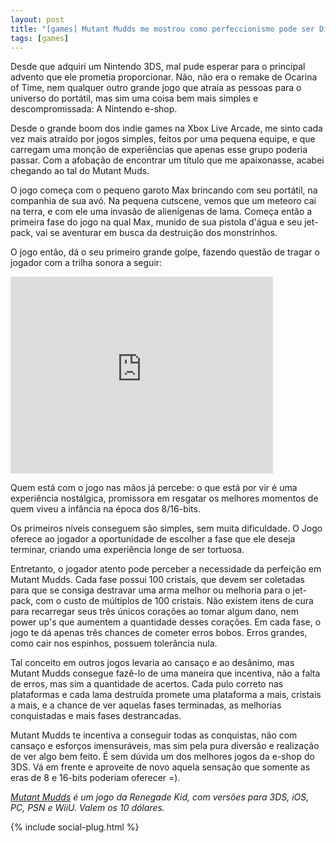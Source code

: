```yaml
---
layout: post
title: "[games] Mutant Mudds me mostrou como perfeccionismo pode ser Divertido"
tags: [games]
---
```


Desde que adquiri um Nintendo 3DS, mal pude esperar para o principal advento que ele prometia proporcionar. Não, não era o remake de Ocarina of Time, nem qualquer outro grande jogo que atraia as pessoas para o universo do portátil, mas sim uma coisa bem mais simples e descompromissada: A Nintendo e-shop.

Desde o grande boom dos indie games na Xbox Live Arcade, me sinto cada vez mais atraído por jogos simples, feitos por uma pequena equipe, e que carregam uma monção de experiências que apenas esse grupo poderia passar. Com a afobação de encontrar um título que me apaixonasse, acabei chegando ao tal do Mutant Muds.

O jogo começa com o pequeno garoto Max brincando com seu portátil, na companhia de sua avó. Na pequena cutscene, vemos que um meteoro cai na terra, e com ele uma invasão de alienígenas de lama. Começa então a primeira fase do jogo na qual Max, munido de sua pistola d'água e seu jet-pack, vai se aventurar em busca da destruição dos monstrinhos.

O jogo então, dá o seu primeiro grande golpe, fazendo questão de tragar o jogador com a trilha sonora a seguir:

<iframe width="420" height="315" src="http://www.youtube.com/embed/2JtcdXkUtt0" frameborder="0" ></iframe>

Quem está com o jogo nas mãos já percebe: o que está por vir é uma experiência nostálgica, promissora em resgatar os melhores momentos de quem viveu a infância na época dos 8/16-bits.

Os primeiros níveis conseguem são simples, sem muita dificuldade. O Jogo oferece ao jogador a oportunidade de escolher a fase que ele deseja terminar, criando uma experiência longe de ser tortuosa.

Entretanto, o jogador atento pode perceber a necessidade da perfeição em Mutant Mudds. Cada fase possui 100 cristais, que devem ser coletadas para que se consiga destravar uma arma melhor ou melhoria para o jet-pack, com o custo de múltiplos de 100 cristais. Não existem itens de cura para recarregar seus três únicos corações ao tomar algum dano, nem power up's que aumentem a quantidade desses corações. Em cada fase, o jogo te dá apenas três chances de cometer erros bobos. Erros grandes, como cair nos espinhos, possuem tolerância nula.

Tal conceito em outros jogos levaria ao cansaço e ao desânimo, mas Mutant Mudds consegue fazê-lo de uma maneira que incentiva, não a falta de erros, mas sim a quantidade de acertos. Cada pulo correto nas plataformas e cada lama destruída promete uma plataforma a mais, cristais a mais, e a chance de ver aquelas fases terminadas, as melhorias conquistadas e mais fases destrancadas.

Mutant Mudds te incentiva a conseguir todas as conquistas, não com cansaço e esforços imensuráveis, mas sim pela pura diversão e realização de ver algo bem feito. É sem dúvida um dos melhores jogos da e-shop do 3DS. Vá em frente e aproveite de novo aquela sensação que somente as eras de 8 e 16-bits poderiam oferecer =).

<em class="end"><a href="http://www.renegadekid.com/mutantmudds.htm" target="_blank">Mutant Mudds</a> é um jogo da Renegade Kid, com versões para 3DS, iOS, PC, PSN e WiiU. Valem os 10 dólares.</em>

{% include social-plug.html %}